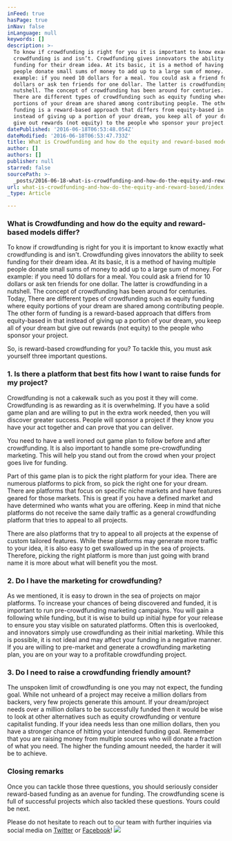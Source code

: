 ```yaml
---
inFeed: true
hasPage: true
inNav: false
inLanguage: null
keywords: []
description: >-
  To know if crowdfunding is right for you it is important to know exactly what
  crowdfunding is and isn’t. Crowdfunding gives innovators the ability to seek
  funding for their dream idea. At its basic, it is a method of having multiple
  people donate small sums of money to add up to a large sum of money. For
  example: if you need 10 dollars for a meal. You could ask a friend for 10
  dollars or ask ten friends for one dollar. The latter is crowdfunding in a
  nutshell. The concept of crowdfunding has been around for centuries. Today,
  There are different types of crowdfunding such as equity funding where equity
  portions of your dream are shared among contributing people. The other form of
  funding is a reward-based approach that differs from equity-based in that
  instead of giving up a portion of your dream, you keep all of your dream but
  give out rewards (not equity) to the people who sponsor your project.
datePublished: '2016-06-18T06:53:48.054Z'
dateModified: '2016-06-18T06:53:47.733Z'
title: What is Crowdfunding and how do the equity and reward-based models differ?
author: []
authors: []
publisher: null
starred: false
sourcePath: >-
  _posts/2016-06-18-what-is-crowdfunding-and-how-do-the-equity-and-reward-based.md
url: what-is-crowdfunding-and-how-do-the-equity-and-reward-based/index.html
_type: Article

---
```

### What is Crowdfunding and how do the equity and reward-based models differ?

To know if crowdfunding is right for you it is important to know exactly what crowdfunding is and isn't. Crowdfunding gives innovators the ability to seek funding for their dream idea. At its basic, it is a method of having multiple people donate small sums of money to add up to a large sum of money. For example: if you need 10 dollars for a meal. You could ask a friend for 10 dollars or ask ten friends for one dollar. The latter is crowdfunding in a nutshell. The concept of crowdfunding has been around for centuries. Today, There are different types of crowdfunding such as equity funding where equity portions of your dream are shared among contributing people. The other form of funding is a reward-based approach that differs from equity-based in that instead of giving up a portion of your dream, you keep all of your dream but give out rewards (not equity) to the people who sponsor your project.

So, is reward-based crowdfunding for you? To tackle this, you must ask yourself three important questions.

### 1\. Is there a platform that best fits how I want to raise funds for my project?

Crowdfunding is not a cakewalk such as you post it they will come. Crowdfunding is as rewarding as it is overwhelming. If you have a solid game plan and are willing to put in the extra work needed, then you will discover greater success. People will sponsor a project if they know you have your act together and can prove that you can deliver.

You need to have a well ironed out game plan to follow before and after crowdfunding. It is also important to handle some pre-crowdfunding marketing. This will help you stand out from the crowd when your project goes live for funding.

Part of this game plan is to pick the right platform for your idea. There are numerous platforms to pick from, so pick the right one for your dream. There are platforms that focus on specific niche markets and have features geared for those markets. This is great if you have a defined market and have determined who wants what you are offering. Keep in mind that niche platforms do not receive the same daily traffic as a general crowdfunding platform that tries to appeal to all projects.

There are also platforms that try to appeal to all projects at the expense of custom tailored features. While these platforms may generate more traffic to your idea, it is also easy to get swallowed up in the sea of projects. Therefore, picking the right platform is more than just going with brand name it is more about what will benefit you the most.

### 2\. Do I have the marketing for crowdfunding?

As we mentioned, it is easy to drown in the sea of projects on major platforms. To increase your chances of being discovered and funded, it is important to run pre-crowdfunding marketing campaigns. You will gain a following while funding, but it is wise to build up initial hype for your release to ensure you stay visible on saturated platforms. Often this is overlooked, and innovators simply use crowdfunding as their initial marketing. While this is possible, it is not ideal and may affect your funding in a negative manner. If you are willing to pre-market and generate a crowdfunding marketing plan, you are on your way to a profitable crowdfunding project.

### 3\. Do I need to raise a crowdfunding friendly amount?

The unspoken limit of crowdfunding is one you may not expect, the funding goal. While not unheard of a project may receive a million dollars from backers, very few projects generate this amount. If your dream/project needs over a million dollars to be successfully funded then it would be wise to look at other alternatives such as equity crowdfunding or venture capitalist funding. If your idea needs less than one million dollars, then you have a stronger chance of hitting your intended funding goal. Remember that you are raising money from multiple sources who will donate a fraction of what you need. The higher the funding amount needed, the harder it will be to achieve.

### Closing remarks

Once you can tackle those three questions, you should seriously consider reward-based funding as an avenue for funding. The crowdfunding scene is full of successful projects which also tackled these questions. Yours could be next.

Please do not hesitate to reach out to our team with further inquiries via social media on [Twitter][0] or [Facebook][1]!
![](https://the-grid-user-content.s3-us-west-2.amazonaws.com/99112e44-5936-47f8-8332-646a898c6bf5.jpg)

[0]: https://twitter.com/DreamsdotBuild
[1]: https://www.facebook.com/dreamsdotbuild